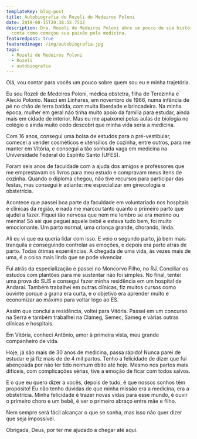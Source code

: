 ```yaml
---
templateKey: blog-post
title: Autobiografia de Rozeli de Medeiros Poloni
date: 2019-08-15T20:38:55.751Z
description: Dra. Rozeli de Medeiros Poloni abre um pouco de sua história e
  conta como começou sua paixão pela medicina.
featuredpost: true
featuredimage: /img/autobiografia.jpg
tags:
  - Rozeli de Medeiros Poloni
  - Rozeli
  - autobiografia
---
```

<!--StartFragment-->

Olá, vou contar para vocês um pouco sobre quem sou eu e minha trajetória.



Eu sou Rozeli de Medeiros Poloni, médica obstetra, filha de Terezinha e Alecio Polonio. Nasci em Linhares, em novembro de 1966, numa infância de pé no chão de terra batida, com muita liberdade e brincadeira. Na minha época, mulher em geral não tinha muito apoio da família para estudar, ainda mais em cidade de interior. Mas eu me apaixonei pelas aulas de biologia no colégio e ainda muito cedo descobri que minha vida seria a medicina.



Com 16 anos, consegui uma bolsa de estudos para o pré-vestibular, comecei a vender cosméticos e utensílios de cozinha, entre outros, para me manter em Vitória, e consegui a tão sonhada vaga em medicina na Universidade Federal do Espírito Santo (UFES).



Foram seis anos de faculdade com a ajuda dos amigos e professores que me emprestavam os livros para meu estudo e compravam meus itens de cozinha. Quando o diploma chegou, não tive recursos para participar das festas, mas consegui ir adiante: me especializar em ginecologia e obstetrícia.



Acontece que passei boa parte da faculdade em voluntariado nos hospitais e clínicas da região, e nada me marcou tanto quanto o primeiro parto que ajudei a fazer. Fiquei tão nervosa que nem me lembro se era menino ou menina! Só sei que peguei aquele bebê e estava tudo bem, foi muito emocionante. Um parto normal, uma criança grande, chorando, linda.



Ali eu vi que eu queria lidar com isso. E veio o segundo parto, já bem mais tranquila e conseguindo controlar as emoções, e depois era parto atrás de parto. Todas ótimas experiências. A chegada de uma vida, às vezes mais de uma, é a coisa mais linda que se pode vivenciar.



Fui atrás da especialização e passei no Moncorvo Filho, no RJ. Conciliar os estudos com plantões para me sustentar não foi simples. No final, tentei uma prova do SUS e consegui fazer minha residência em um hospital de Andaraí. Também trabalhei em outras clínicas, fiz muitos cursos como ouvinte porque a grana era curta, e o objetivo era aprender muito e economizar ao máximo para voltar logo ao ES.



Assim que concluí a residência, voltei para Vitória. Passei em um concurso na Serra e também trabalhei na Clameg, Semec, Sameg e várias outras clínicas e hospitais.



Em Vitória, conheci Antônio, amor à primeira vista, meu grande companheiro de vida.



Hoje, já são mais de 30 anos de medicina, passa rápido! Nunca parei de estudar e já fiz mais de de 4 mil partos. Tenho a felicidade de dizer que fui abençoada por não ter tido nenhum óbito até hoje. Mesmo nos partos mais difíceis, com complicações sérias, tive a emoção de ficar com todos salvos.



E o que eu quero dizer a vocês, depois de tudo, é que nossos sonhos têm propósito! Eu não tenho dúvidas de que minha missão era a medicina, era a obstetrícia. Minha felicidade é trazer novas vidas para esse mundo, é ouvir o primeiro choro e um bebê, é ver o primeiro abraço entre mãe e filho.



Nem sempre será fácil alcançar o que se sonha, mas isso não quer dizer que seja impossível.



Obrigada, Deus, por ter me ajudado a chegar até aqui.



<!--EndFragment-->